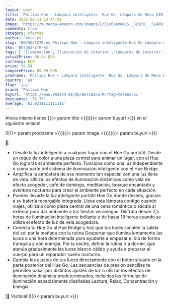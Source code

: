 ```yaml
---
layout: post
title: 'Philips Hue – Lámpara inteligente  Hue Go  Lámpara de Mesa LED Inteligente  Luz Blanca y de Colores  Compatible con Alexa y Google Home  Color Blanco'
date: 2022-06-11 23:44:01
image: 'https://m.media-amazon.com/images/I/31c6kAmWe1S._SL500_._SL400_.jpg'
comments: true
category: ofertas
author: 'tole.es'
slug: 'B07SQ2FZTK-es Philips Hue – Lámpara inteligente Hue Go Lámpara de Mesa...'
sku: 'B07SQ2FZTK-es'
tags: [ 'Iluminación','Iluminación de interior','Lámparas de interior','Lámparas de mesa','alexa','google','home','hue','philips','philips hue','🇪🇸', ]
actualPrice: 56.94 EUR
currency: EUR
price: 56.94
comparePrice: 89.99 EUR
prodname: 'Philips Hue – Lámpara inteligente  Hue Go  Lámpara de Mesa LED Inteligente  Luz Blanca y de Colores  Compatible con Alexa y Google Home  Color Blanco'
country: 'es'
flag: '🇪🇸'
brand: 'Philips Hue'
buyurl: 'https://www.amazon.es/dp/B07SQ2FZTK/?tag=tolees-21'
descuento: '36.73'
average: '63.9211111111111'
---
```


Ahora mismo tienes [{{< param title >}}]({{< param buyurl >}}) en el siguiente enlace!

[![{{< param prodname >}}]({{< param image >}})]({{< param buyurl >}})

🔎:

- Llévate la luz inteligente a cualquier lugar con el Hue Go portátil. Desde un toque de color a una pieza central para animar un lugar, con el Hue Go lograrás el ambiente perfecto. Funciona como una luz independiente o como parte del sistema de iluminación inteligente con el Hue Bridge.
- Amplifica la atmósfera de ese momento tan especial con una luz llena de vida. Utiliza los efectos de iluminación dinámicos como vela de efecto acogedor, café de domingo, meditación, bosque encantado y aventura nocturna para crear el ambiente perfecto en cada situación.
- Puedes llevarte la luz inteligente portátil Hue Go donde desees, gracias a su batería recargable integrada. Lleva esta lámpara contigo cuando viajes, utilízala como pieza central de una cena romántica o sácala al exterior para dar ambiente a tus fiestas veraniegas. Disfruta desde 2,5 horas de iluminación inteligente brillante o de hasta 18 horas cuando se utiliza el efecto de luz de vela acogedora.
- Conecta tu Hue Go al Hue Bridge y haz que tus luces simulen la salida del sol por la mañana con la rutina Despertar que ilumina lentamente las luces a una hora determinada para ayudarte a empezar el día de forma tranquila y con energía. Por la noche, define la rutina Ir a dormir, que atenúa gradualmente las luces blanco cálido y ayuda a preparar el cuerpo para un reparador sueño nocturno.
- Cambia los ajustes de tus luces directamente con el botón situado en la parte posterior del Hue Go. Las secuencias de presión sencillas te permiten pasar por distintos ajustes de luz o utilizar los efectos de iluminación dinámica predeterminados, incluidas las fórmulas de iluminación especialmente diseñadas Lectura, Relax, Concentración y Energía.

[🛒 Visítala!!!]({{< param buyurl >}})
